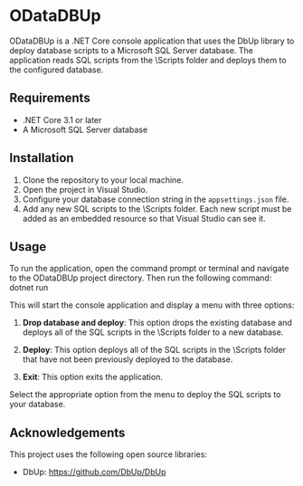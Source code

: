 # ODataDBUp

ODataDBUp is a .NET Core console application that uses the DbUp library to deploy database scripts to a Microsoft SQL Server database. The application reads SQL scripts from the \Scripts folder and deploys them to the configured database.

## Requirements

- .NET Core 3.1 or later
- A Microsoft SQL Server database

## Installation

1. Clone the repository to your local machine.
2. Open the project in Visual Studio.
3. Configure your database connection string in the `appsettings.json` file.
4. Add any new SQL scripts to the \Scripts folder. Each new script must be added as an embedded resource so that Visual Studio can see it.

## Usage

To run the application, open the command prompt or terminal and navigate to the ODataDBUp project directory. Then run the following command:
dotnet run

This will start the console application and display a menu with three options:

1. **Drop database and deploy**: This option drops the existing database and deploys all of the SQL scripts in the \Scripts folder to a new database.

2. **Deploy**: This option deploys all of the SQL scripts in the \Scripts folder that have not been previously deployed to the database.

3. **Exit**: This option exits the application.

Select the appropriate option from the menu to deploy the SQL scripts to your database.

## Acknowledgements

This project uses the following open source libraries:

- DbUp: https://github.com/DbUp/DbUp
